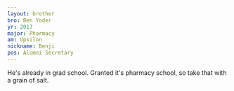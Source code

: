 ```yaml
---
layout: brother
bro: Ben Yoder
yr: 2017
major: Pharmacy
am: Upsilon
nickname: Benji
pos: Alumni Secretary
---
```

He's already in grad school. Granted it's pharmacy school, so take that with a grain of salt.